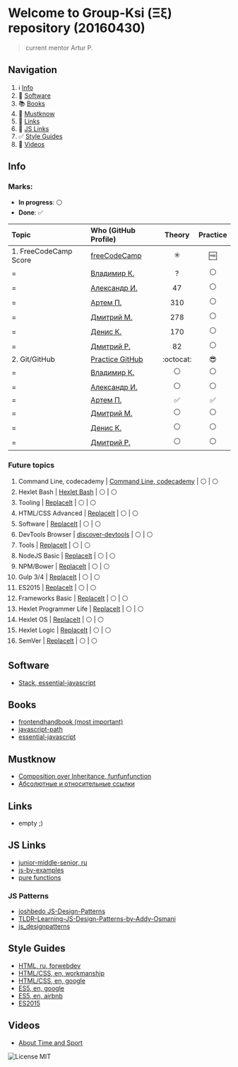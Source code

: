 # Welcome to Group-Ksi (Ξξ) repository (20160430)

> current mentor Artur P.

## Navigation

1. :information_source: [Info](#info)
2. :floppy_disk: [Software](#software)
3. :books: [Books](#books)
4. :100: [Mustknow](#mustknow)
5. :link: [Links](#links)
6. :link: [JS Links](#js-links)
7. :white_check_mark: [Style Guides](#style-guides)
8. :movie_camera: [Videos](#videos)

## Info

### Marks:

- **In progress**: :white_circle:
- **Done**: :white_check_mark:

Topic                  | Who (GitHub Profile)                          |         Theory          |      Practice
:--------------------- | :-------------------------------------------- | :---------------------: | :----------------:
1\. FreeCodeCamp Score | [freeCodeCamp](https://www.freecodecamp.com/) | :eight_spoked_asterisk: |       :free:
=                      | [Владимир К.](https://github.com/borodinchik) |            ?            |   :white_circle:
=                      | [Александр И.](https://github.com/alexakuna)  |           47            |   :white_circle:
=                      | [Артем П.](https://github.com/ArtemPychenko)  |           310           |   :white_circle:
=                      | [Дмитрий М.](https://github.com/Dmytraw)      |           278           |   :white_circle:
=                      | [Денис К.](https://github.com/DenisKuznecov)  |           170           |   :white_circle:
=                      | [Дмитрий Р.](https://github.com/katanji)      |           82            |   :white_circle:
2\. Git/GitHub         | [Practice GitHub](https://try.github.io/)     |        :octocat:        |    :sunglasses:
=                      | [Владимир К.](https://github.com/borodinchik) |     :white_circle:      |   :white_circle:
=                      | [Александр И.](https://github.com/alexakuna)  |     :white_circle:      |   :white_circle:
=                      | [Артем П.](https://github.com/ArtemPychenko)  |   :white_check_mark:    | :white_check_mark:
=                      | [Дмитрий М.](https://github.com/Dmytraw)      |     :white_circle:      |   :white_circle:
=                      | [Денис К.](https://github.com/DenisKuznecov)  |     :white_circle:      |   :white_circle:
=                      | [Дмитрий Р.](https://github.com/katanji)      |     :white_circle:      |   :white_circle:

### Future topics

1. Command Line, codecademy | [Command Line, codecademy](https://www.codecademy.com/learn/learn-the-command-line) | :white_circle: | :white_circle:
2. Hexlet Bash | [Hexlet Bash](https://ru.hexlet.io/courses/bash) | :white_circle: | :white_circle:
3. Tooling | [ReplaceIt](https://try.github.io/) | :white_circle: | :white_circle:
4. HTML/CSS Advanced | [ReplaceIt](https://try.github.io/) | :white_circle: | :white_circle:
5. Software | [ReplaceIt](https://try.github.io/) | :white_circle: | :white_circle:
6. DevTools Browser | [discover-devtools](http://discover-devtools.codeschool.com/) | :white_circle: | :white_circle:
7. Tools | [ReplaceIt](https://try.github.io/) | :white_circle: | :white_circle:
8. NodeJS Basic | [ReplaceIt](https://try.github.io/) | :white_circle: | :white_circle:
9. NPM/Bower | [ReplaceIt](https://try.github.io/) | :white_circle: | :white_circle:
10. Gulp 3/4 | [ReplaceIt](https://try.github.io/) | :white_circle: | :white_circle:
11. ES2015 | [ReplaceIt](https://try.github.io/) | :white_circle: | :white_circle:
12. Frameworks Basic | [ReplaceIt](https://try.github.io/) | :white_circle: | :white_circle:
13. Hexlet Programmer Life | [ReplaceIt](https://try.github.io/) | :white_circle: | :white_circle:
14. Hexlet OS | [ReplaceIt](https://try.github.io/) | :white_circle: | :white_circle:
15. Hexlet Logic | [ReplaceIt](https://try.github.io/) | :white_circle: | :white_circle:
16. SemVer | [ReplaceIt](http://semver.org/) | :white_circle: | :white_circle:

## Software

- [Stack, essential-javascript](https://github.com/ericelliott/essential-javascript-links#dev-tools--collaboration)

## Books

- [frontendhandbook (most important)](http://www.frontendhandbook.com/)
- [javascript-path](https://github.com/javascript-society/javascript-path)
- [essential-javascript](https://github.com/ericelliott/essential-javascript-links#books)

## Mustknow

- [Composition over Inheritance, funfunfunction](https://www.youtube.com/watch?v=wfMtDGfHWpA)
- [Абсолютные и относительные ссылки](http://htmlbook.ru/samhtml/ssylki/absolyutnye-i-otnositelnye-ssylki)

## Links

- empty ;)

## JS Links

- [junior-middle-senior, ru](http://frontender.info/programmirovanie-klassami-v-veb-prilozheniyakh/)
- [js-by-examples](https://github.com/bmkmanoj/js-by-examples)
- [pure functions](https://medium.com/javascript-scene/master-the-javascript-interview-what-is-a-pure-function-d1c076bec976#.1qaexrxzx)

### JS Patterns

- [joshbedo JS-Design-Patterns](https://joshbedo.github.io/JS-Design-Patterns/)
- [TLDR-Learning-JS-Design-Patterns-by-Addy-Osmani](https://github.com/karlpatrickespiritu/TLDR-Learning-JS-Design-Patterns-by-Addy-Osmani)
- [js_designpatterns](https://github.com/nnupoor/js_designpatterns#javascript-design-patterns-cheat-sheet-using-jquery-for-some-examples)

## Style Guides

- [HTML, ru, forwebdev](http://forwebdev.ru/html/principles-for-writing-idiomatic-html/)
- [HTML/CSS, en, workmanship](http://workmanship.io/)
- [HTML/CSS, en, google](https://google.github.io/styleguide/htmlcssguide.xml)
- [ES5, en, google](https://google.github.io/styleguide/javascriptguide.xml)
- [ES5, en, airbnb](https://github.com/airbnb/javascript/tree/master/es5)
- [ES2015](https://github.com/airbnb/javascript)

## Videos

- [About Time and Sport](https://youtu.be/YiPN0A-y3xQ)

![License MIT](https://img.shields.io/badge/License-MIT-blue.svg?style=flat-square)
